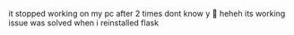 it stopped working on my pc after 2 times dont know y 🙂
heheh its working issue was solved when i reinstalled flask
